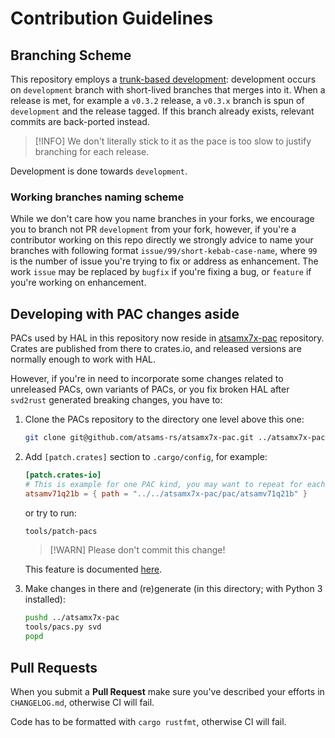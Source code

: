 # Contribution Guidelines

## Branching Scheme

This repository employs a [trunk-based development](https://trunkbaseddevelopment.com/): development occurs on `development` branch with short-lived branches that merges into it.
When a release is met, for example a `v0.3.2` release, a `v0.3.x` branch is spun of `development` and the release tagged. If this branch already exists, relevant commits are back-ported instead.

> [!INFO]
> We don't literally stick to it as the pace is too slow to justify branching for each release.

Development is done towards `development`.

### Working branches naming scheme

While we don't care how you name branches in your forks, we encourage you to branch not PR `development` from your fork, however, if you're a contributor working on this repo directly we strongly
advice to name your branches with following format `issue/99/short-kebab-case-name`, where `99` is the number of issue you're trying to fix or address as enhancement. The work `issue` may be
replaced by `bugfix` if you're fixing a bug, or `feature` if you're working on enhancement.

## Developing with PAC changes aside

PACs used by HAL in this repository now reside in [atsamx7x-pac](https://github.com/atsams-rs/atsamx7x-pac/) repository. Crates are published from there to crates.io, and released versions
are normally enough to work with HAL.

However, if you're in need to incorporate some changes related to unreleased PACs, own variants of PACs, or you fix broken HAL after `svd2rust` generated breaking changes, you have to:
1. Clone the PACs repository to the directory one level above this one:
   ```sh
   git clone git@github.com/atsams-rs/atsamx7x-pac.git ../atsamx7x-pac
   ```

2. Add `[patch.crates]` section to `.cargo/config`, for example:
   ```toml
   [patch.crates-io]
   # This is example for one PAC kind, you may want to repeat for each you're using
   atsamv71q21b = { path = "../../atsamx7x-pac/pac/atsamv71q21b" }
   ```
   or try to run:
   ```sh
   tools/patch-pacs
   ```
   > [!WARN]
   > Please don't commit this change!

   This feature is documented [here](https://doc.rust-lang.org/cargo/reference/config.html#patch).

3. Make changes in there and (re)generate (in this directory; with Python 3 installed):
   ```sh
   pushd ../atsamx7x-pac
   tools/pacs.py svd
   popd
   ```

## Pull Requests

When you submit a **Pull Request** make sure you've described your efforts in `CHANGELOG.md`, otherwise CI will fail.

Code has to be formatted with `cargo rustfmt`, otherwise CI will fail.

